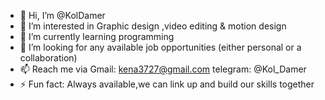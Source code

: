 - 👋 Hi, I’m @KolDamer
- 👀 I’m interested in Graphic design ,video editing & motion design
- 🌱 I’m currently learning programming 
- 💞️ I’m looking for any available job opportunities (either personal or a collaboration)
- 📫 Reach me via Gmail: kena3727@gmail.com   telegram: @Kol_Damer
- ⚡ Fun fact: Always available,we can link up and build our skills together 

<!---
KolDamer/KolDamer is a ✨ special ✨ repository because its `README.md` (this file) appears on your GitHub profile.
You can click the Preview link to take a look at your changes.
--->
